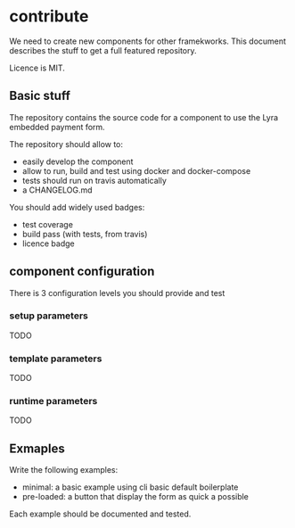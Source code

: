 # contribute

We need to create new components for other framekworks. This document
describes the stuff to get a full featured repository.

Licence is MIT.

## Basic stuff

The repository contains the source code for a component to use the Lyra
embedded payment form.

The repository should allow to:

- easily develop the component
- allow to run, build and test using docker and docker-compose
- tests should run on travis automatically
- a CHANGELOG.md

You should add widely used badges:

- test coverage
- build pass (with tests, from travis)
- licence badge

## component configuration

There is 3 configuration levels you should provide and test

### setup parameters

TODO

### template parameters

TODO

### runtime parameters

TODO

## Exmaples

Write the following examples:

- minimal: a basic example using cli basic default boilerplate
- pre-loaded: a button that display the form as quick a possible

Each example should be documented and tested.